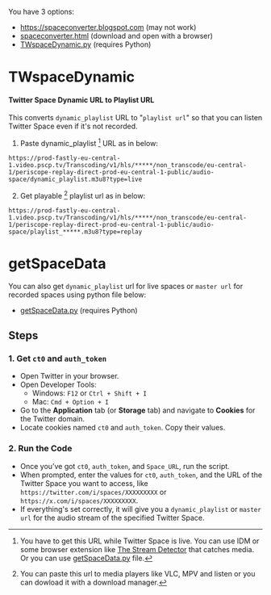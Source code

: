 You have 3 options:
- https://spaceconverter.blogspot.com (may not work)
- [spaceconverter.html](https://raw.githubusercontent.com/mortyobnoxious/TWspaceDynamic/main/spaceconverter.html) (download and open with a browser)
- [TWspaceDynamic.py](https://raw.githubusercontent.com/mortyobnoxious/TWspaceDynamic/main/TWspaceDynamic.py) (requires Python)

# TWspaceDynamic
#### Twitter Space Dynamic URL to Playlist URL

This converts `dynamic_playlist` URL to "`playlist url`" so that you can listen Twitter Space even if it's not recorded.

1. Paste dynamic_playlist [^1] URL as in below:

`https://prod-fastly-eu-central-1.video.pscp.tv/Transcoding/v1/hls/*****/non_transcode/eu-central-1/periscope-replay-direct-prod-eu-central-1-public/audio-space/dynamic_playlist.m3u8?type=live`

2. Get playable [^2] playlist url as in below:

`https://prod-fastly-eu-central-1.video.pscp.tv/Transcoding/v1/hls/*****/non_transcode/eu-central-1/periscope-replay-direct-prod-eu-central-1-public/audio-space/playlist_*****.m3u8?type=replay`

[^1]: You have to get this URL while Twitter Space is live. You can use IDM or some browser extension like [The Stream Detector](https://addons.mozilla.org/en-US/firefox/addon/hls-stream-detector/) that catches media. Or you can use [getSpaceData.py](https://raw.githubusercontent.com/mortyobnoxious/TWspaceDynamic/main/getSpaceData.py) file.
[^2]: You can paste this url to media players like VLC, MPV and listen or you can dowload it with a download manager.

# getSpaceData
You can also get `dynamic_playlist` url for live spaces or `master url` for recorded spaces using python file below:
- [getSpaceData.py](https://raw.githubusercontent.com/mortyobnoxious/TWspaceDynamic/main/getSpaceData.py) (requires Python)

## Steps

### 1. Get `ct0` and `auth_token`
- Open Twitter in your browser.
- Open Developer Tools:
  - Windows: `F12` or `Ctrl + Shift + I`
  - Mac: `Cmd + Option + I`
- Go to the **Application** tab (or **Storage** tab) and navigate to **Cookies** for the Twitter domain.
- Locate cookies named `ct0` and `auth_token`. Copy their values.

### 2. Run the Code
- Once you’ve got `ct0`, `auth_token`, and `Space_URL`, run the script.
- When prompted, enter the values for `ct0`, `auth_token`, and the URL of the Twitter Space you want to access, like `https://twitter.com/i/spaces/XXXXXXXXX` or `https://x.com/i/spaces/XXXXXXXXX`.
- If everything's set correctly, it will give you a `dynamic_playlist` or `master url` for the audio stream of the specified Twitter Space.
